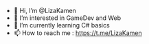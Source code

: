 - 👋 Hi, I’m @LizaKamen
- 👀 I’m interested in GameDev and Web
- 🌱 I’m currently learning C# basics
- 📫 How to reach me : https://t.me/LizaKamen

